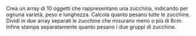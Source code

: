 Crea un array di 10 oggetti che rappresentano una zucchina, indicando per ognuna varietà, peso e lunghezza.
Calcola quanto pesano tutte le zucchine.
Dividi in due array separati le zucchine che misurano meno o più di 8cm.
Infine stampa separatamente quanto pesano i due gruppi di zucchine.